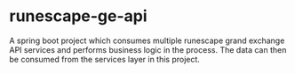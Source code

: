 # runescape-ge-api
A spring boot project which consumes multiple runescape grand exchange API services and performs business logic in the process. The data can then be consumed from the services layer in this project.
